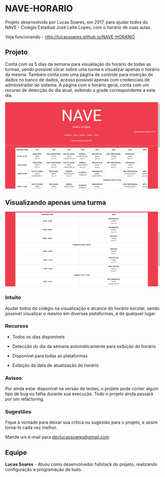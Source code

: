 # NAVE-HORARIO
Projeto desenvolvido por Lucas Soares, em 2017, para ajudar todos do NAVE - Colégio Estadual José Leite Lopes, com o horário de suas aulas.

Veja funcionando - http://lucassoares.github.io/NAVE-HORARIO
<h2>Projeto</h2>
Conta com os 5 dias da semana para visualiação do horário de todas as turmas, sendo possível clicar sobre uma turma e visualizar apenas o horário da mesma.
Também conta com uma página de controle para inserção de dados no banco de dados, acesso possível apenas com credenciais de administrador do sistema.
A página com o horário geral, conta com um recurso de detecção do dia atual, exibindo a grade correspondente a este dia.

![Index Horario NAVE](https://raw.githubusercontent.com/lucassoares/NAVE-HORARIO/master/index.PNG)

## Visualizando apenas uma turma
![Horario NAVE](https://raw.githubusercontent.com/lucassoares/NAVE-HORARIO/master/horario.PNG)

<h3>Intuito</h3>
Ajudar todos do colégio na visualização e alcance do horário escolar, sendo possível visualizar o mesmo em diversas plataformas, e de qualquer lugar.

<h3>Recursos</h3>

 - Todos os dias disponíveis
 
 - Detecção do dia da semana automáticamente para exibição do horário
 
 - Disponível para todas as plataformas
 
 - Exibição da data de atualização do horário

<h3>Avisos</h3>
Por ainda estar disponível na versão de testes, o projeto pode conter algum tipo de bug ou falha durante sua execução. Todo o projeto ainda passará por um refactoring.

<h3> Sugestões</h3>
Fique à vontade para deixar sua crítica ou sugestão para o projeto, e assim torná-lo cada vez melhor. 

Mande um e-mail para devlucassoares@gmail.com

<h2>Equipe</h2>
<b>Lucas Soares</b> - Atuou como desenvolvedor fullstack do projeto, realizando configuração e programação de tudo.
